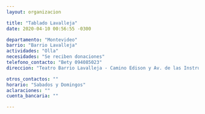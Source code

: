 ```yaml
---
layout: organizacion

title: "Tablado Lavalleja"
date: 2020-04-10 00:56:55 -0300

departamento: "Montevideo"
barrio: "Barrio Lavalleja"
actividades: "Olla"
necesidades: "Se reciben donaciones"
telefono_contacto: "Bety 094085023"
direccion: "Teatro Barrio Lavalleja - Camino Edison y Av. de las Instrucciones"

otros_contactos: ""
horario: "Sabados y Domingos"
aclaraciones: ""
cuenta_bancaria: ""

---
```


